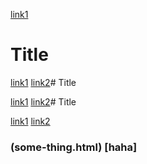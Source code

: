[link1](https://something.com)
# Title

[link1](https://something.com)
[link2](some-thing.html)# Title

[link1](https://something.com)
[link2](some-thing.html)# Title

[link1](https://something.com)
[link2](some-thing.html)

### (some-thing.html) [haha]